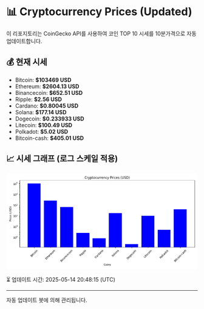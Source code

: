 
# 📊 Cryptocurrency Prices (Updated)

이 리포지토리는 CoinGecko API를 사용하여 코인 TOP 10 시세를 10분가격으로 자동 업데이트합니다.

## 💰 현재 시세
- Bitcoin: **$103469 USD**
- Ethereum: **$2604.13 USD**
- Binancecoin: **$652.51 USD**
- Ripple: **$2.56 USD**
- Cardano: **$0.80045 USD**
- Solana: **$177.14 USD**
- Dogecoin: **$0.233933 USD**
- Litecoin: **$100.49 USD**
- Polkadot: **$5.02 USD**
- Bitcoin-cash: **$405.01 USD**

## 📈 시세 그래프 (로그 스케일 적용)
![Crypto Prices](crypto_prices.png)

⏳ 업데이트 시간: 2025-05-14 20:48:15 (UTC)

---
자동 업데이트 봇에 의해 관리됩니다.
